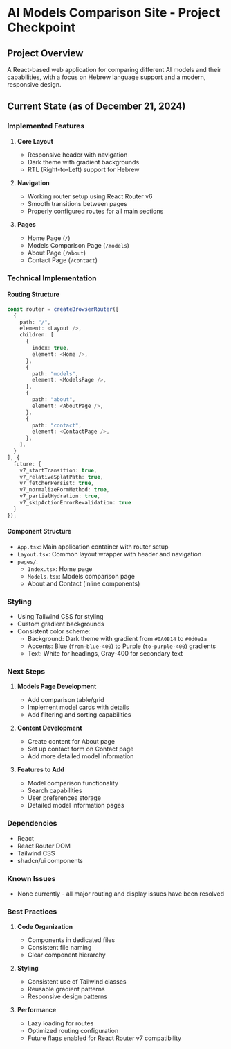 # AI Models Comparison Site - Project Checkpoint

## Project Overview
A React-based web application for comparing different AI models and their capabilities, with a focus on Hebrew language support and a modern, responsive design.

## Current State (as of December 21, 2024)

### Implemented Features
1. **Core Layout**
   - Responsive header with navigation
   - Dark theme with gradient backgrounds
   - RTL (Right-to-Left) support for Hebrew

2. **Navigation**
   - Working router setup using React Router v6
   - Smooth transitions between pages
   - Properly configured routes for all main sections

3. **Pages**
   - Home Page (`/`)
   - Models Comparison Page (`/models`)
   - About Page (`/about`)
   - Contact Page (`/contact`)

### Technical Implementation

#### Routing Structure
```typescript
const router = createBrowserRouter([
  {
    path: "/",
    element: <Layout />,
    children: [
      {
        index: true,
        element: <Home />,
      },
      {
        path: "models",
        element: <ModelsPage />,
      },
      {
        path: "about",
        element: <AboutPage />,
      },
      {
        path: "contact",
        element: <ContactPage />,
      },
    ],
  }
], {
  future: {
    v7_startTransition: true,
    v7_relativeSplatPath: true,
    v7_fetcherPersist: true,
    v7_normalizeFormMethod: true,
    v7_partialHydration: true,
    v7_skipActionErrorRevalidation: true
  }
});
```

#### Component Structure
- `App.tsx`: Main application container with router setup
- `Layout.tsx`: Common layout wrapper with header and navigation
- `pages/`:
  - `Index.tsx`: Home page
  - `Models.tsx`: Models comparison page
  - About and Contact (inline components)

### Styling
- Using Tailwind CSS for styling
- Custom gradient backgrounds
- Consistent color scheme:
  - Background: Dark theme with gradient from `#0A0B14` to `#0d0e1a`
  - Accents: Blue (`from-blue-400`) to Purple (`to-purple-400`) gradients
  - Text: White for headings, Gray-400 for secondary text

### Next Steps
1. **Models Page Development**
   - Add comparison table/grid
   - Implement model cards with details
   - Add filtering and sorting capabilities

2. **Content Development**
   - Create content for About page
   - Set up contact form on Contact page
   - Add more detailed model information

3. **Features to Add**
   - Model comparison functionality
   - Search capabilities
   - User preferences storage
   - Detailed model information pages

### Dependencies
- React
- React Router DOM
- Tailwind CSS
- shadcn/ui components

### Known Issues
- None currently - all major routing and display issues have been resolved

### Best Practices
1. **Code Organization**
   - Components in dedicated files
   - Consistent file naming
   - Clear component hierarchy

2. **Styling**
   - Consistent use of Tailwind classes
   - Reusable gradient patterns
   - Responsive design patterns

3. **Performance**
   - Lazy loading for routes
   - Optimized routing configuration
   - Future flags enabled for React Router v7 compatibility
